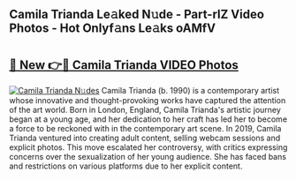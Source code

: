 ## Camila Trianda Le𝚊ked N𝚞de - Part-rlZ Video Photos - Hot Onlyf𝚊ns Le𝚊ks oAMfV

# <h2><a href="http://ac13566.deff.icu/?id=Camila+Trianda">🔗 New 👉🔴 Camila Trianda VIDEO Photos</a></h2>

[![Camila Trianda N𝚞des](https://i.imgur.com/rIISA9y.gif)](http://ac13566.deff.icu/?id=Camila+Trianda)
Camila Trianda (b. 1990) is a contemporary artist whose innovative and thought-provoking works have captured the attention of the art world. Born in London, England, Camila Trianda's artistic journey began at a young age, and her dedication to her craft has led her to become a force to be reckoned with in the contemporary art scene. In 2019, Camila Trianda ventured into creating adult content, selling webcam sessions and explicit photos. This move escalated her controversy, with critics expressing concerns over the sexualization of her young audience. She has faced bans and restrictions on various platforms due to her explicit content.
